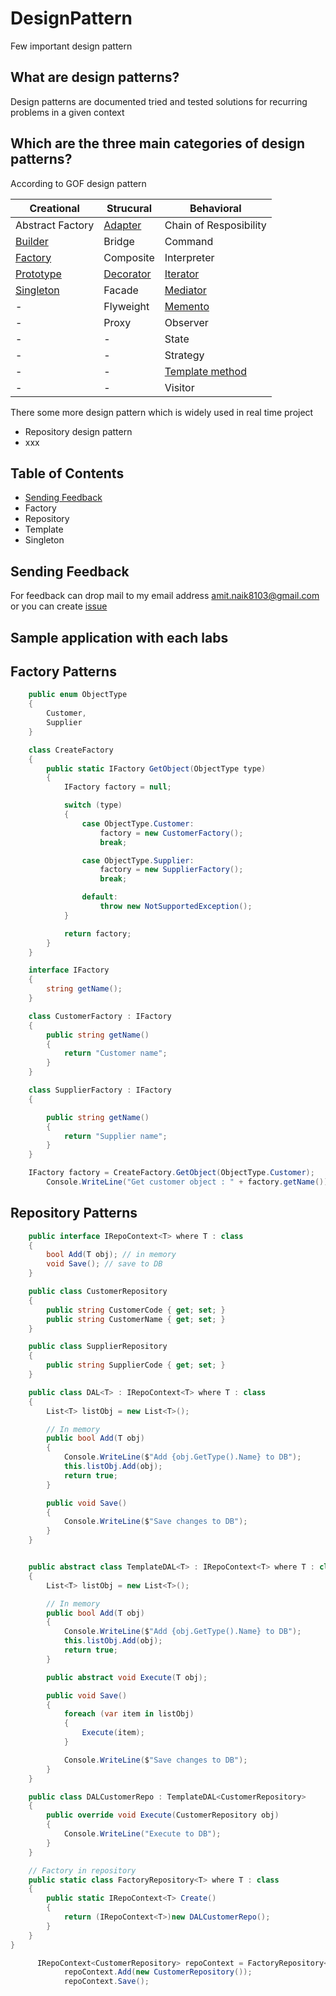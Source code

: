 # DesignPattern

Few important design pattern

## What are design patterns?

Design patterns are documented tried and tested solutions for recurring problems in a given context

## Which are the three main categories of design patterns?

According to GOF design pattern

| Creational  | Strucural  | Behavioral | 
| ------------- | ------------- | ------------- |
| Abstract Factory  | [Adapter](Adapter)  | Chain of Resposibility | 
| [Builder](Builder) | Bridge  | Command |
| [Factory](Factory) | Composite  | Interpreter |
| [Prototype](Prototype) | [Decorator](Decorator)  | [Iterator](Iterator) |
| [Singleton](Singleton) | Facade  | [Mediator](Mediator) |
| - | Flyweight  | [Memento](Memento) |
| - | Proxy  | Observer |
| - | -  | State |
| - | -  | Strategy |
| - | -  | [Template method](Templatemethod) |
| - | -  | Visitor |

There some more design pattern which is widely used in real time project
* Repository design pattern
* xxx

## Table of Contents

- [Sending Feedback](#sending-feedback)
- Factory
- Repository
- Template
- Singleton

## Sending Feedback

For feedback can drop mail to my email address amit.naik8103@gmail.com or you can create [issue](https://github.com/Amitpnk/angular-application/issues/new)

## Sample application with each labs

## Factory Patterns

```C#
    public enum ObjectType
    {
        Customer,
        Supplier
    }

    class CreateFactory
    {
        public static IFactory GetObject(ObjectType type)
        {
            IFactory factory = null;

            switch (type)
            {
                case ObjectType.Customer:
                    factory = new CustomerFactory();
                    break;

                case ObjectType.Supplier:
                    factory = new SupplierFactory();
                    break;

                default:
                    throw new NotSupportedException();
            }

            return factory;
        }
    }

    interface IFactory
    {
        string getName();
    }

    class CustomerFactory : IFactory
    {
        public string getName()
        {
            return "Customer name";
        }
    }

    class SupplierFactory : IFactory
    {

        public string getName()
        {
            return "Supplier name";
        }
    }
```

```C#
    IFactory factory = CreateFactory.GetObject(ObjectType.Customer);
        Console.WriteLine("Get customer object : " + factory.getName());
```

## Repository Patterns

```C#
    public interface IRepoContext<T> where T : class
    {
        bool Add(T obj); // in memory
        void Save(); // save to DB
    }

    public class CustomerRepository
    {
        public string CustomerCode { get; set; }
        public string CustomerName { get; set; }
    }

    public class SupplierRepository
    {
        public string SupplierCode { get; set; }
    }

    public class DAL<T> : IRepoContext<T> where T : class
    {
        List<T> listObj = new List<T>();

        // In memory
        public bool Add(T obj)
        {
            Console.WriteLine($"Add {obj.GetType().Name} to DB");
            this.listObj.Add(obj);
            return true;
        }

        public void Save()
        {
            Console.WriteLine($"Save changes to DB");
        }
    }


    public abstract class TemplateDAL<T> : IRepoContext<T> where T : class
    {
        List<T> listObj = new List<T>();

        // In memory
        public bool Add(T obj)
        {
            Console.WriteLine($"Add {obj.GetType().Name} to DB");
            this.listObj.Add(obj);
            return true;
        }

        public abstract void Execute(T obj);

        public void Save()
        {
            foreach (var item in listObj)
            {
                Execute(item);
            }

            Console.WriteLine($"Save changes to DB");
        }
    }

    public class DALCustomerRepo : TemplateDAL<CustomerRepository>
    {
        public override void Execute(CustomerRepository obj)
        {
            Console.WriteLine("Execute to DB");
        }
    }

    // Factory in repository
    public static class FactoryRepository<T> where T : class
    {
        public static IRepoContext<T> Create()
        {
            return (IRepoContext<T>)new DALCustomerRepo();
        }
    }
}

```

```C#
      IRepoContext<CustomerRepository> repoContext = FactoryRepository<CustomerRepository>.Create();
            repoContext.Add(new CustomerRepository());
            repoContext.Save();
```
